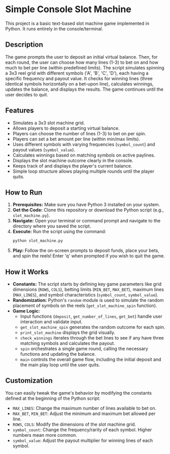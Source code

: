 # Simple Console Slot Machine

This project is a basic text-based slot machine game implemented in Python. It runs entirely in the console/terminal.

## Description

The game prompts the user to deposit an initial virtual balance. Then, for each round, the user can choose how many lines (1-3) to bet on and how much to bet per line (within predefined limits). The script simulates spinning a 3x3 reel grid with different symbols ('A', 'B', 'C', 'D'), each having a specific frequency and payout value. It checks for winning lines (three identical symbols horizontally on a bet-upon line), calculates winnings, updates the balance, and displays the results. The game continues until the user decides to quit.

## Features

* Simulates a 3x3 slot machine grid.
* Allows players to deposit a starting virtual balance.
* Players can choose the number of lines (1-3) to bet on per spin.
* Players can set a bet amount per line (within min/max limits).
* Uses different symbols with varying frequencies (`symbol_count`) and payout values (`symbol_value`).
* Calculates winnings based on matching symbols on active paylines.
* Displays the slot machine outcome clearly in the console.
* Keeps track of and displays the player's current balance.
* Simple loop structure allows playing multiple rounds until the player quits.

## How to Run

1.  **Prerequisites:** Make sure you have Python 3 installed on your system.
2.  **Get the Code:** Clone this repository or download the Python script (e.g., `slot_machine.py`).
3.  **Navigate:** Open your terminal or command prompt and navigate to the directory where you saved the script.
4.  **Execute:** Run the script using the command:
    ```bash
    python slot_machine.py
    ```
5.  **Play:** Follow the on-screen prompts to deposit funds, place your bets, and spin the reels! Enter 'q' when prompted if you wish to quit the game.

## How it Works

* **Constants:** The script starts by defining key game parameters like grid dimensions (`ROWS`, `COLS`), betting limits (`MIN_BET`, `MAX_BET`), maximum lines (`MAX_LINES`), and symbol characteristics (`symbol_count`, `symbol_value`).
* **Randomization:** Python's `random` module is used to simulate the random placement of symbols on the reels (`get_slot_machine_spin` function).
* **Game Logic:**
    * Input functions (`deposit`, `get_number_of_lines`, `get_bet`) handle user interaction and validate input.
    * `get_slot_machine_spin` generates the random outcome for each spin.
    * `print_slot_machine` displays the grid visually.
    * `check_winnings` iterates through the bet lines to see if any have three matching symbols and calculates the payout.
    * `spin` orchestrates a single game round, calling the necessary functions and updating the balance.
    * `main` controls the overall game flow, including the initial deposit and the main play loop until the user quits.

## Customization

You can easily tweak the game's behavior by modifying the constants defined at the beginning of the Python script:

* `MAX_LINES`: Change the maximum number of lines available to bet on.
* `MAX_BET`, `MIN_BET`: Adjust the minimum and maximum bet allowed per line.
* `ROWS`, `COLS`: Modify the dimensions of the slot machine grid.
* `symbol_count`: Change the frequency/rarity of each symbol. Higher numbers mean more common.
* `symbol_value`: Adjust the payout multiplier for winning lines of each symbol.
